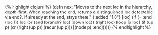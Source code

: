 {% highlight clojure %}
(defn next
  "Moves to the next loc in the hierarchy, depth-first. When reaching
  the end, returns a distinguished loc detectable via end?. If already
  at the end, stays there."
  {:added "1.0"}
  [loc]
    (if (= :end (loc 1))
      loc
      (or 
       (and (branch? loc) (down loc))
       (right loc)
       (loop [p loc]
         (if (up p)
           (or (right (up p)) (recur (up p)))
           [(node p) :end])))))
{% endhighlight %}
